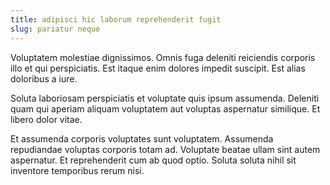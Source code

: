 ```yaml
---
title: adipisci hic laborum reprehenderit fugit
slug: pariatur neque
---
```


Voluptatem molestiae dignissimos. Omnis fuga deleniti reiciendis corporis illo et qui perspiciatis. Est itaque enim dolores impedit suscipit. Est alias doloribus a iure.

Soluta laboriosam perspiciatis et voluptate quis ipsum assumenda. Deleniti quam qui aperiam aliquam voluptatem aut voluptas aspernatur similique. Et libero dolor vitae.

Et assumenda corporis voluptates sunt voluptatem. Assumenda repudiandae voluptas corporis totam ad. Voluptate beatae ullam sint autem aspernatur. Et reprehenderit cum ab quod optio. Soluta soluta nihil sit inventore temporibus rerum nisi.
